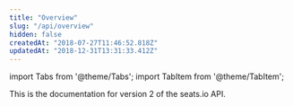 ```yaml
---
title: "Overview"
slug: "/api/overview"
hidden: false
createdAt: "2018-07-27T11:46:52.818Z"
updatedAt: "2018-12-31T13:31:33.412Z"
---
```


import Tabs from '@theme/Tabs';
import TabItem from '@theme/TabItem';

This is the documentation for version 2 of the seats.io API.

